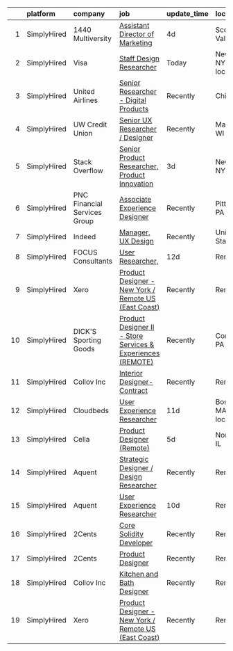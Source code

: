 

|    | platform    | company                      | job                                                                                                                                                                         | update_time   | location                 |
|---:|:------------|:-----------------------------|:----------------------------------------------------------------------------------------------------------------------------------------------------------------------------|:--------------|:-------------------------|
|  1 | SimplyHired | 1440 Multiversity            | [Assistant Director of Marketing](https://www.simplyhired.com/job/F0c5ayZCSRcFS0vXaGQ_AkMe6HqLADS54NwrQeme-PNiYiQ5KFLLyQ?q=generative+designer)                             | 4d            | Scotts Valley, CA        |
|  2 | SimplyHired | Visa                         | [Staff Design Researcher](https://www.simplyhired.com/job/6ioMv-aApLz8XQgtn3TFurSszYIIljsXvPU-_dngrznqJW4MyI3byA?q=generative+designer)                                     | Today         | New York, NY +1 location |
|  3 | SimplyHired | United Airlines              | [Senior Researcher - Digital Products](https://www.simplyhired.com/job/EQpaWyR_H-PbMyVLls-mEzWE9cmgu7zE5SvgPHUgK1-utzKHk5L2IQ?q=generative+designer)                        | Recently      | Chicago, IL              |
|  4 | SimplyHired | UW Credit Union              | [Senior UX Researcher / Designer](https://www.simplyhired.com/job/fan7Ko4X7PM0bGVsx3HklRDy9pfoUm9RnD5M-9Tzu_zep_bB1t3QfQ?q=generative+designer)                             | Recently      | Madison, WI              |
|  5 | SimplyHired | Stack Overflow               | [Senior Product Researcher, Product Innovation](https://www.simplyhired.com/job/pClx9jhEcHz7gGlgmt2H9YJMoQMTytpf_R2s6D3p7LzjCIXSMLm2FA?q=generative+designer)               | 3d            | New York, NY             |
|  6 | SimplyHired | PNC Financial Services Group | [Associate Experience Designer](https://www.simplyhired.com/job/8hDrpjlz-AQRXZ67JU1-oWl9g3jScRCaro3gP30TKath--0wRqXXSw?q=generative+designer)                               | Recently      | Pittsburgh, PA           |
|  7 | SimplyHired | Indeed                       | [Manager, UX Design](https://www.simplyhired.com/job/12PHzv1ckoarJB-YjTtbwRJ3dEtbOHpN181BEnVr9BS12RLwN5TxBQ?q=generative+designer)                                          | Recently      | United States            |
|  8 | SimplyHired | FOCUS Consultants            | [User Researcher,](https://www.simplyhired.com/job/NCwZtkF4C6Qx07l5yIAHdhwAT6PqI6swELGx6YmXFJ2uNtv3wXPXLA?q=generative+designer)                                            | 12d           | Remote                   |
|  9 | SimplyHired | Xero                         | [Product Designer - New York / Remote US (East Coast)](https://www.simplyhired.com/job/Uve7sc1FrWS-FAPF8zVeCvmJntMIsHinLThLFFqIBH0h7xea4dfymQ?q=generative+designer)        | Recently      | Remote                   |
| 10 | SimplyHired | DICK'S Sporting Goods        | [Product Designer II - Store Services & Experiences (REMOTE)](https://www.simplyhired.com/job/Qslbnk40FhJ1BwFqut3DfcAQcclEQ2lKMZf3oxJ4YIM4b1UDmuj_gQ?q=generative+designer) | Recently      | Coraopolis, PA           |
| 11 | SimplyHired | Collov Inc                   | [Interior Designer-Contract](https://www.simplyhired.com/job/BWulXfwm_DajYkRoVR_cHEZ0YAw0ZzUYn4k1ZR9ZbVk7SbJZhkaf0Q?q=generative+designer)                                  | Recently      | Remote                   |
| 12 | SimplyHired | Cloudbeds                    | [User Experience Researcher](https://www.simplyhired.com/job/AxfDbt0_OokofdO5BbgTE94FQ8Vc04cyk-CRQP2L0ru7vgM0eYa_9A?q=generative+designer)                                  | 11d           | Boston, MA +9 locations  |
| 13 | SimplyHired | Cella                        | [Product Designer (Remote)](https://www.simplyhired.com/job/ZzZVVW0_v-ilmTRcDso7PDRAeNdlMS0n-NEaJI_Q28niadZAEVWQdQ?q=generative+designer)                                   | 5d            | Northbrook, IL           |
| 14 | SimplyHired | Aquent                       | [Strategic Designer / Design Researcher](https://www.simplyhired.com/job/h9Mj8SGvSMLEVOqtdQzUTMUHU8LivQfQJsQPXKbT5lyuV24fMtqh8w?q=generative+designer)                      | Recently      | Remote                   |
| 15 | SimplyHired | Aquent                       | [User Experience Researcher](https://www.simplyhired.com/job/6V-fKjZg4d4QwYVDiQ1VYOmoyrezLfXHjKLcFHDDhtFfQx4YWbWHvw?q=generative+designer)                                  | 10d           | Remote                   |
| 16 | SimplyHired | 2Cents                       | [Core Solidity Developer](https://www.simplyhired.com/job/yaTegn-ORs8Xd35tTGfbV12cQTOp2DiyeY9m5_FSPmo1bC_GefnhsA?q=generative+designer)                                     | Recently      | Remote                   |
| 17 | SimplyHired | 2Cents                       | [Product Designer](https://www.simplyhired.com/job/hfDbNr8nE59mZFMKpfn6QfxbSTb1dwOOakE4x9PO6RQwDAuXGUzsaw?q=generative+designer)                                            | Recently      | Remote                   |
| 18 | SimplyHired | Collov Inc                   | [Kitchen and Bath Designer](https://www.simplyhired.com/job/yL39tDldFut8Lmnozw_nh2PjvsEeBhst1eXuuTxdtcL3qn0zopSLMQ?q=generative+designer)                                   | Recently      | Remote                   |
| 19 | SimplyHired | Xero                         | [Product Designer - New York / Remote US (East Coast)](https://www.simplyhired.com/job/Uve7sc1FrWS-FAPF8zVeCvmJntMIsHinLThLFFqIBH0h7xea4dfymQ?q=generative+designer)        | Recently      | Remote                   |